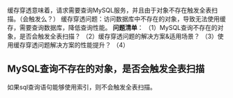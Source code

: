 缓存穿透意味着，请求需要查询MySQL服务，并且由于对象不存在触发全表扫描。（会触发么？）
缓存穿透问题：访问数据库中不存在的对象，导致无法使用缓存，需要查询数据库，降低查询性能。
**问题清单**：
（1）MySQL查询不存在的对象，是否会触发全表扫描？
（2）缓存穿透问题的解决方案&适用场景？
（3）使用缓存穿透问题解决方案的性能提升？
（4）
## MySQL查询不存在的对象，是否会触发全表扫描
如果sql查询语句能够使用索引，则不会触发全表扫描。  